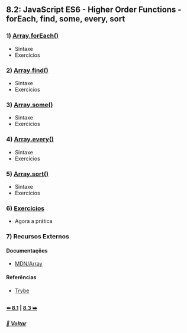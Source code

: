 ## 8.2: JavaScript ES6 - Higher Order Functions - forEach, find, some, every, sort

### 1) [Array.forEach()](Z-conteudo-recursos/array-foreach.md#arrayforeach)
- Sintaxe
- Exercícios

### 2) [Array.find()](Z-conteudo-recursos/array-find.md#arrayfind)
- Sintaxe
- Exercícios

### 3) [Array.some()](Z-conteudo-recursos/array-some.md#arraysome)
- Sintaxe
- Exercícios

### 4) [Array.every()](Z-conteudo-recursos/array-every.md#arrayevery)
- Sintaxe
- Exercícios

### 5) [Array.sort()](Z-conteudo-recursos/array-sort.md#arraysort)
- Sintaxe
- Exercícios

### 6) [Exercícios](X-agora-a-pratica/exercicios.md)
- Agora a prática

### 7) Recursos Externos

#### Documentações
- [MDN/Array](https://developer.mozilla.org/pt-BR/docs/Web/JavaScript/Reference/Global_Objects/Array)

#### Referências
- [Trybe](https://www.betrybe.com/)

##

#### [:arrow_left: 8.1](../dia8-1#81-javascript-es6---introdução-a-higher-order-functions) | [8.3 :arrow_right:](../dia8-3/#83-javascript-es6---higher-order-functions---map-e-filter)

##### [:rocket: Voltar](https://github.com/nnnnadia/trybe-exercicios#bloco-8-higher-order-functions-do-javascript-es6)
